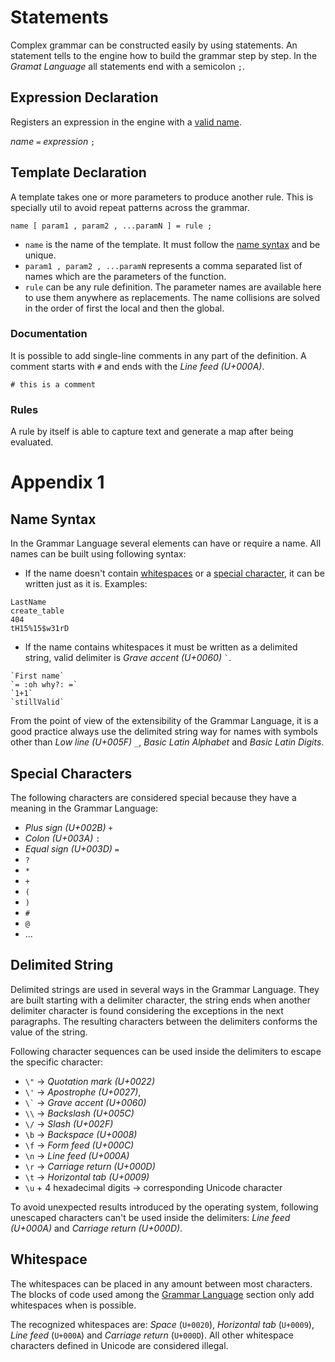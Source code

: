 # Statements

Complex grammar can be constructed easily by using statements. An statement tells to the engine how to build the grammar step by step. In the *Gramat Language* all statements end with a semicolon `;`.

## Expression Declaration

Registers an expression in the engine with a [valid name](#name-syntax).

*name* `=` *expression* `;`

## Template Declaration

A template takes one or more parameters to produce another rule. This is specially util to avoid repeat patterns across the grammar.

```
name [ param1 , param2 , ...paramN ] = rule ;
```

- `name` is the name of the template. It must follow the [name syntax](#) and be unique.
- `param1 , param2 , ...paramN` represents a comma separated list of names which are the parameters of the function.
- `rule` can be any rule definition. The parameter names are available here to use them anywhere as replacements. The name collisions are solved in the order of first the local and then the global.

### Documentation

It is possible to add single-line comments in any part of the definition. A comment starts with `#` and ends with the *Line feed (U+000A)*.

```
# this is a comment
```

### Rules

A rule by itself is able to capture text and generate a map after being evaluated.



# Appendix 1

## Name Syntax

In the Grammar Language several elements can have or require a name. All names can be built using following syntax:

- If the name doesn't contain [whitespaces](#whitespace) or a [special character](#special-characters), it can be written just as it is. Examples:

```
LastName
create_table
404
tH15%15$w31rD
```

- If the name contains whitespaces it must be written as a delimited string, valid delimiter is *Grave accent (U+0060)* <code>&#96;</code>.

```
`First name`
`= :oh why?: =`
`1+1`
`stillValid`
```

From the point of view of the extensibility of the Grammar Language, it is a good practice always use the delimited string way for names with symbols other than *Low line (U+005F)* `_`, *Basic Latin Alphabet* and *Basic Latin Digits*.

## Special Characters

The following characters are considered special because they have a meaning in the Grammar Language:

- *Plus sign (U+002B)* `+`
- *Colon (U+003A)* `:`
- *Equal sign (U+003D)* `=`
- `?`
- `*`
- `+`
- `(`
- `)`
- `#`
- `@`
- ...

## Delimited String

Delimited strings are used in several ways in the Grammar Language. They are built starting with a delimiter character, the string ends when another delimiter character is found considering the exceptions in the next paragraphs. The resulting characters between the delimiters conforms the value of the string.

Following character sequences can be used inside the delimiters to escape the specific character:

- `\"` → *Quotation mark (U+0022)*
- `\'` → *Apostrophe (U+0027)*, 
- <code>&#92;&#96;</code> → *Grave accent (U+0060)*
- `\\` → *Backslash (U+005C)*
- `\/` → *Slash (U+002F)*
- `\b` → *Backspace (U+0008)*
- `\f` → *Form feed (U+000C)*
- `\n` → *Line feed (U+000A)*
- `\r` → *Carriage return (U+000D)*
- `\t` → *Horizontal tab (U+0009)*
- `\u` + 4 hexadecimal digits → corresponding Unicode character

To avoid unexpected results introduced by the operating system, following unescaped characters can't be used inside the delimiters: *Line feed (U+000A)* and *Carriage return (U+000D)*.

## Whitespace

The whitespaces can be placed in any amount between most characters. The blocks of code used among the [Grammar Language](#grammar-language) section only add whitespaces when is possible.

The recognized whitespaces are: _Space_ (`U+0020`), _Horizontal tab_ (`U+0009`), _Line feed_ (`U+000A`) and _Carriage return_ (`U+000D`). All other whitespace characters defined in Unicode are considered illegal.

